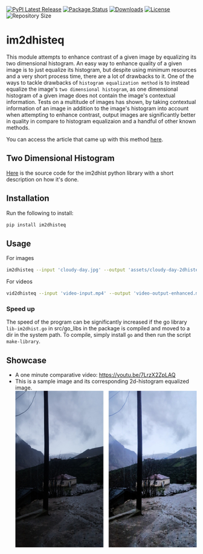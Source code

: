 [![PyPI Latest Release](https://img.shields.io/pypi/v/im2dhisteq.svg)](https://pypi.org/project/im2dhisteq/) [![Package Status](https://img.shields.io/pypi/status/im2dhisteq.svg)](https://pypi.org/project/im2dhisteq/) [![Downloads](https://pepy.tech/badge/im2dhisteq)](https://pepy.tech/project/im2dhisteq) [![License](https://img.shields.io/pypi/l/im2dhisteq.svg)](https://github.com/Mamdasn/im2dhisteq/blob/main/LICENSE) ![Repository Size](https://img.shields.io/github/repo-size/mamdasn/im2dhisteq)

# im2dhisteq
This module attempts to enhance contrast of a given image by equalizing its two dimensional histogram. An easy way to enhance quality of a given image is to just equalize its histogram, but despite using minimum resources and a very short process time, there are a lot of drawbacks to it.
One of the ways to tackle drawbacks of `histogram equalization method` is to instead equalize the image's `two dimensional histogram`, as one dimensional histogram of a given image does not contain the image's contextual information. Tests on a multitude of images has shown, by taking contextual information of an image in addition to the image's histogram into account when attempting to enhance contrast, output images are significantly better in quality in compare to histogram equalizaion and a handful of other known methods.

You can access the article that came up with this method [here](https://www.researchgate.net/publication/256822485_Two-dimensional_histogram_equalization_and_contrast_enhancement).

## Two Dimensional Histogram
[Here](https://github.com/Mamdasn/im2dhist) is the source code for the im2dhist python library with a short description on how it's done.

## Installation

Run the following to install:

```python
pip install im2dhisteq
```

## Usage

For images
```Bash
im2dhisteq --input 'cloudy-day.jpg' --output 'assets/cloudy-day-2dhisteq.jpg' --w 6
```
For videos
```Bash
vid2dhisteq --input 'video-input.mp4' --output 'video-output-enhanced.mp4' --w 6
```
### Speed up
The speed of the program can be significantly increased if the go library `lib-im2dhist.go` in src/go_libs in the package is compiled and moved to a dir in the system path. To compile, simply install `go` and then run the script `make-library`.

## Showcase
* A one minute comparative video: https://youtu.be/7LrzX2ZpLAQ
* This is a sample image and its corresponding 2d-histogram equalized image.
![cloudy-day-original-im2dhisteq.jpg Image](https://raw.githubusercontent.com/Mamdasn/im2dhisteq/main/assets/cloudy-day-original-im2dhisteq.jpg "cloudy-day-original-im2dhisteq.jpg Image")
